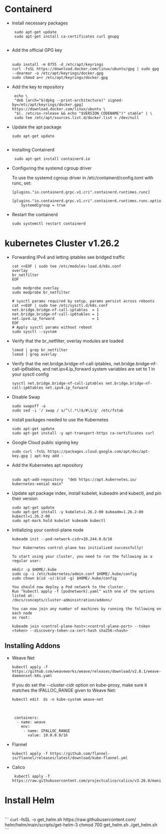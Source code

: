 # Containerd
* Install necessary packages
  <br>
   ```
    sudo apt-get update
    sudo apt-get install ca-certificates curl gnupg
    
 * Add the official GPG key  
   <br>
   ```  
   sudo install -m 0755 -d /etc/apt/keyrings
   curl -fsSL https://download.docker.com/linux/ubuntu/gpg | sudo gpg --dearmor -o /etc/apt/keyrings/docker.gpg
   sudo chmod a+r /etc/apt/keyrings/docker.gpg

 * Add the key to repository
   <br>  
   ```
    echo \
    "deb [arch="$(dpkg --print-architecture)" signed-by=/etc/apt/keyrings/docker.gpg] https://download.docker.com/linux/ubuntu \
    "$(. /etc/os-release && echo "$VERSION_CODENAME")" stable" | \
    sudo tee /etc/apt/sources.list.d/docker.list > /dev/null

 * Update the apt package
    <br>  
    ```
    sudo apt-get update
      
* Installing Containerd
    <br> 
   ```
    sudo apt-get install containerd.io 

* Configuring the systemd cgroup driver
  
   To use the systemd cgroup driver in /etc/containerd/config.toml with runc, set:
   <br>
   ```
   [plugins."io.containerd.grpc.v1.cri".containerd.runtimes.runc]
      [plugins."io.containerd.grpc.v1.cri".containerd.runtimes.runc.options]
       SystemdCgroup = true
* Restart the containerd
  <br> 
  ```
  sudo systemctl restart containerd      

# kubernetes Cluster v1.26.2
* Forwarding IPv4 and letting iptables see bridged traffic
  <br> 
  ```
  cat <<EOF | sudo tee /etc/modules-load.d/k8s.conf
  overlay
  br_netfilter
  EOF

  sudo modprobe overlay
  sudo modprobe br_netfilter

  # sysctl params required by setup, params persist across reboots
  cat <<EOF | sudo tee /etc/sysctl.d/k8s.conf
  net.bridge.bridge-nf-call-iptables  = 1
  net.bridge.bridge-nf-call-ip6tables = 1
  net.ipv4.ip_forward                 = 1
  EOF
  # Apply sysctl params without reboot
  sudo sysctl --system
* Verify that the br_netfilter, overlay modules are loaded
  <br>
  ```
  lsmod | grep br_netfilter
  lsmod | grep overlay
* Verify that the net.bridge.bridge-nf-call-iptables, net.bridge.bridge-nf-call-ip6tables, and net.ipv4.ip_forward system variables are set to 1 in your sysctl config
  <br>
  ```
  sysctl net.bridge.bridge-nf-call-iptables net.bridge.bridge-nf-call-ip6tables net.ipv4.ip_forward
* Disable Swap
  <br>
  ```
  sudo swapoff -a
  sudo sed -i '/ swap / s/^\(.*\)$/#\1/g' /etc/fstab

* install packages needed to use the Kubernetes
  <br>
  ```
  sudo apt-get update
  sudo apt-get install -y apt-transport-https ca-certificates curl

* Google Cloud public signing key
  <br>
  ```
  sudo curl -fsSL https://packages.cloud.google.com/apt/doc/apt-key.gpg | apt-key add -  
  
* Add the Kubernetes apt repository  
  <br>
  ```
  sudo apt-add-repository  "deb https://apt.kubernetes.io/ kubernetes-xenial main"

* Update apt package index, install kubelet, kubeadm and kubectl, and pin their version
  <br>
  ```
  sudo apt-get update
  sudo apt-get install -y kubelet=1.26.2-00 kubeadm=1.26.2-00 kubectl=1.26.2-00
  sudo apt-mark hold kubelet kubeadm kubectl
* Initializing your control-plane node
  <br>
  ```
  kubeadm init --pod-network-cidr=10.244.0.0/16
  ```
  ```
  Your Kubernetes control-plane has initialized successfully!

  To start using your cluster, you need to run the following as a regular user:

  mkdir -p $HOME/.kube
  sudo cp -i /etc/kubernetes/admin.conf $HOME/.kube/config
  sudo chown $(id -u):$(id -g) $HOME/.kube/config

  You should now deploy a Pod network to the cluster.
  Run "kubectl apply -f [podnetwork].yaml" with one of the options listed at:
  /docs/concepts/cluster-administration/addons/

  You can now join any number of machines by running the following on each node
  as root:

  kubeadm join <control-plane-host>:<control-plane-port> --token <token> --discovery-token-ca-cert-hash sha256:<hash>

## Installing Addons 
 * Weave Net
   <br> 
   ```
   kubectl apply -f https://github.com/weaveworks/weave/releases/download/v2.8.1/weave-daemonset-k8s.yaml   
   ```
   If you do set the --cluster-cidr option on kube-proxy, make sure it matches the IPALLOC_RANGE given to Weave Net:
   <br>
   ```
   kubectl edit  ds -n kube-system weave-net
   ```
   <br>
   

        containers:
         - name: weave
           env:
            - name: IPALLOC_RANGE
              value: 10.0.0.0/16
 * Flannel
   <br>
   ```
   kubectl apply -f https://github.com/flannel-io/flannel/releases/latest/download/kube-flannel.yml
   ```
 * Calico
   <br>
   ```
    kubectl apply -f https://raw.githubusercontent.com/projectcalico/calico/v3.26.0/manifests/canal.yaml 
   ```
# Install Helm 
   <br>
   ```
    curl -fsSL -o get_helm.sh https://raw.githubusercontent.com/ helm/helm/main/scripts/get-helm-3
    chmod 700 get_helm.sh
    ./get_helm.sh
   ```
                

   
  
 